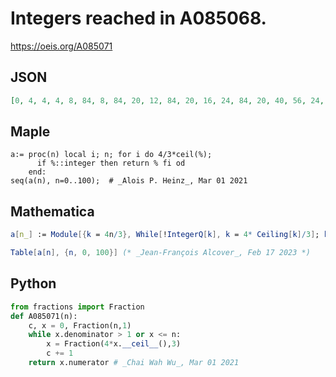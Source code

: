 # Integers reached in A085068\.
https://oeis.org/A085071
## JSON
```JSON
[0, 4, 4, 4, 8, 84, 8, 84, 20, 12, 84, 20, 16, 24, 84, 20, 40, 56, 24, 84, 36, 28, 40, 56, 32, 148, 84, 36, 68, 52, 40, 56, 104, 44, 148, 84, 48, 120, 68, 52, 72, 132, 56, 104, 452, 60, 148, 84, 64, 88, 120, 68, 168, 404, 72, 132, 100, 76, 104, 452, 80, 196, 148, 84, 872, 116, 88]
```
## Maple
```Maple
a:= proc(n) local i; n; for i do 4/3*ceil(%);
      if %::integer then return % fi od
    end:
seq(a(n), n=0..100);  # _Alois P. Heinz_, Mar 01 2021
```
## Mathematica
```Mathematica
a[n_] := Module[{k = 4n/3}, While[!IntegerQ[k], k = 4* Ceiling[k]/3]; k];
```
```Mathematica
Table[a[n], {n, 0, 100}] (* _Jean-François Alcover_, Feb 17 2023 *)
```
## Python
```Python
from fractions import Fraction
def A085071(n):
    c, x = 0, Fraction(n,1)
    while x.denominator > 1 or x <= n:
        x = Fraction(4*x.__ceil__(),3)
        c += 1
    return x.numerator # _Chai Wah Wu_, Mar 01 2021
```
